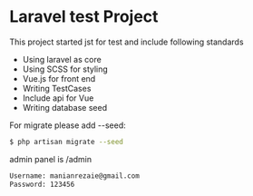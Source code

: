 # Laravel test Project

This project started jst for test and include following standards 

  - Using laravel as core
  - Using SCSS for styling
  - Vue.js for front end
  - Writing TestCases
  - Include api for Vue
  - Writing database seed

For migrate please add --seed:
```sh
$ php artisan migrate --seed
```
admin panel is /admin


```sh
Username: manianrezaie@gmail.com
Password: 123456
```
